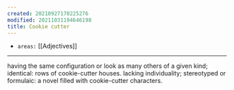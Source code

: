 ```yaml
---
created: 20210927170225276
modified: 20211031194646198
title: Cookie cutter
---
```


- `areas:` [[Adjectives]]

---

having the same configuration or look as many others of a given kind; identical: rows of cookie-cutter houses. lacking individuality; stereotyped or formulaic: a novel filled with cookie-cutter characters.
